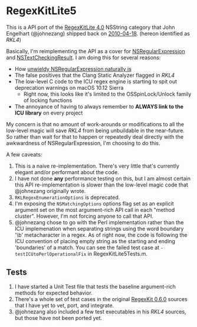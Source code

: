 # RegexKitLite5

This is a API port of the [RegexKitLite 4.0](http://regexkit.sourceforge.net/#RegexKitLite) NSString category that John Engelhart (@johnezang) shipped back on [2010-04-18](http://regexkit.sourceforge.net/RegexKitLite/index.html#ReleaseInformation_40). (hereon identified as *RKL4*)

Basically, I'm reimplementing the API as a cover for [NSRegularExpression](https://developer.apple.com/documentation/foundation/nsregularexpression) and [NSTextCheckingResult](https://developer.apple.com/documentation/foundation/nstextcheckingresult). I am doing this for several reasons:

- How [unwieldy NSRegularExpression naturally is](http://nshipster.com/nsregularexpression/)
- The false positives that the Clang Static Analyzer flagged in *RKL4*
- The low-level C code to the ICU regex engine is starting to spit out deprecation warnings on macOS 10.12 Sierra
    - Right now, this looks like it's limited to the OSSpinLock/Unlock family of locking functions
- The annoyance of having to always remember to **ALWAYS link to the ICU library** on every project

My concern is that no amount of work-arounds or modifications to all the low-level magic will save *RKL4* from being unbuildable in the near-future. So rather than wait for that to happen or repeatedly deal directly with the awkwardness of NSRegularExpression, I'm choosing to do this.

A few caveats:

1. This is a naive re-implementation. There's very little that's currently elegant and/or performant about the code.
1. I have not done **any** performance testing on this, but I am almost certain this API re-implementation is slower than the low-level magic code that @johnezang originally wrote.
1. `RKLRegexEnumerationOptions` is deprecated.
1. I'm exposing the `NSMatchingOptions` options flag set as an explicit argument set on the most argument-rich API call in each "method cluster". However, I'm not forcing anyone to call that API.
1. @johnezang chose to go with the Perl implementation rather than the ICU implemenation when separating strings using the word boundary '\b' metacharacter in a regex. As of right now, the code is following the ICU convention of placing empty string as the starting and ending 'boundaries' of a match. You can see the failed test case at `-testICUtoPerlOperationalFix` in RegexKitLite5Tests.m.

## Tests

1. I have started a Unit Test file that tests the baseline argument-rich methods for expected behavior.
1. There's a whole set of test cases in the original [RegexKit 0.6.0](https://sourceforge.net/projects/regexkit/files/regexkit/RegexKit_0.6.0/) sources that I have yet to vet, port, and integrate.
1. @johnezang also included a few test executables in his *RKL4* sources, but those have not been ported yet.



